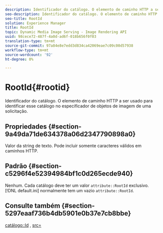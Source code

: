 ```yaml
---
description: Identificador do catálogo. O elemento de caminho HTTP a ser usado para identificar esse catálogo no especificador de objetos de imagem de uma solicitação.
seo-description: Identificador do catálogo. O elemento de caminho HTTP a ser usado para identificar esse catálogo no especificador de objetos de imagem de uma solicitação.
seo-title: RootId
solution: Experience Manager
title: RootId
topic: Dynamic Media Image Serving - Image Rendering API
uuid: 98cece72-487f-4a0d-ad6f-018b656f0f03
translation-type: tm+mt
source-git-commit: 97a84e8e7edd3d834ca42069eae7c09c00d57938
workflow-type: tm+mt
source-wordcount: '92'
ht-degree: 0%

---
```



# RootId{#rootid}

Identificador do catálogo. O elemento de caminho HTTP a ser usado para identificar esse catálogo no especificador de objetos de imagem de uma solicitação.

## Propriedades {#section-9a49da71de634378a06d2347790898a0}

Valor da string de texto. Pode incluir somente caracteres válidos em caminhos HTTP.

## Padrão {#section-c5296f4e52394984bf1c0d265ecde940}

Nenhum. Cada catálogo deve ter um valor `attribute::RootId` exclusivo. [!DNL default.ini] normalmente tem um vazio  `attribute::RootId`.

## Consulte também {#section-5297eaaf736b4db5901e0b37e7cb8bbe}

[catálogo::Id](/help/aem-is-ir-api/is-api/image-catalog/image-serving-api-ref/c-image-catalog-reference/c-image-svg-data-reference/c-image-data-reference/r-id-cat.md) ,  [src=](../../../../../is-api/http-ref/image-serving-api-ref/c-http-protocol-reference/c-command-reference/r-src.md#reference-f6506637778c4c69bf106a7924a91ab1)
